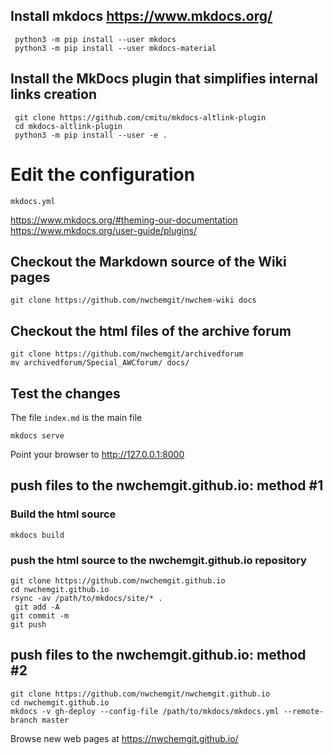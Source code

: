 ## Install mkdocs https://www.mkdocs.org/

```
 python3 -m pip install --user mkdocs
 python3 -m pip install --user mkdocs-material
``` 

## Install the MkDocs plugin that simplifies internal links creation

```
 git clone https://github.com/cmitu/mkdocs-altlink-plugin
 cd mkdocs-altlink-plugin
 python3 -m pip install --user -e .
```

# Edit the configuration
```
mkdocs.yml
```
https://www.mkdocs.org/#theming-our-documentation  
https://www.mkdocs.org/user-guide/plugins/  

## Checkout the Markdown source of the Wiki pages
```
git clone https://github.com/nwchemgit/nwchem-wiki docs
```

## Checkout the html files of the archive forum
```
git clone https://github.com/nwchemgit/archivedforum
mv archivedforum/Special_AWCforum/ docs/
```

## Test the changes 

The file `index.md` is the main file

```
mkdocs serve
```
Point your browser to  http://127.0.0.1:8000



## push files to the nwchemgit.github.io: method #1

### Build the html source
```
mkdocs build
```
### push the html source to the nwchemgit.github.io repository
```
git clone https://github.com/nwchemgit.github.io
cd nwchemgit.github.io
rsync -av /path/to/mkdocs/site/* .
 git add -A 
git commit -m
git push
```

## push files to the nwchemgit.github.io: method #2

```
git clone https://github.com/nwchemgit/nwchemgit.github.io
cd nwchemgit.github.io
mkdocs -v gh-deploy --config-file /path/to/mkdocs/mkdocs.yml --remote-branch master
```

Browse new web pages at
https://nwchemgit.github.io/
